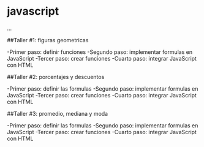 # javascript

...

##Taller #1: figuras geometricas

-Primer paso: definir funciones 
-Segundo paso: implementar formulas en JavaScript
-Tercer paso: crear funciones
-Cuarto paso: integrar JavaScript con HTML


##Taller #2: porcentajes y descuentos

-Primer paso: definir las formulas
-Segundo paso: implementar formulas en JavaScript
-Tercer paso: crear funciones
-Cuarto paso: integrar JavaScript con HTML

##Taller #3: promedio, mediana y moda

-Primer paso: definir las formulas
-Segundo paso: implementar formulas en JavaScript
-Tercer paso: crear funciones
-Cuarto paso: integrar JavaScript con HTML

